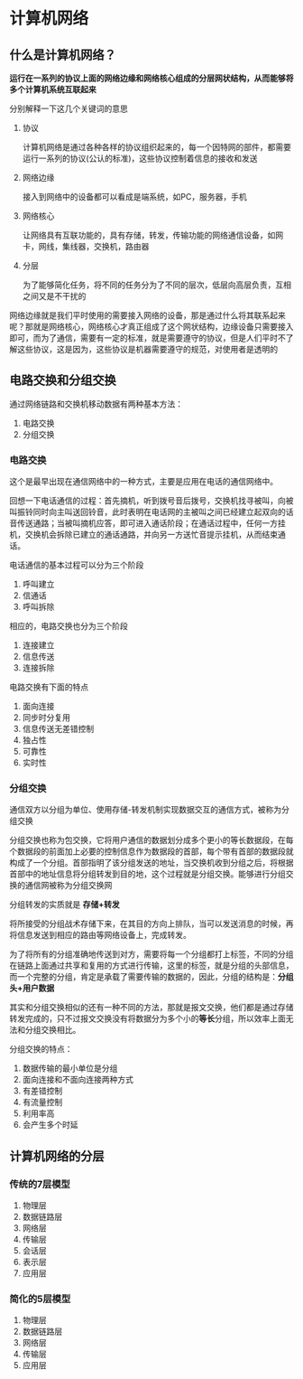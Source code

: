 # 计算机网络



## 什么是计算机网络？



**运行在一系列的协议上面的网络边缘和网络核心组成的分层网状结构，从而能够将多个计算机系统互联起来**



分别解释一下这几个关键词的意思

1. 协议

   计算机网络是通过各种各样的协议组织起来的，每一个因特网的部件，都需要运行一系列的协议(公认的标准)，这些协议控制着信息的接收和发送

2. 网络边缘

   接入到网络中的设备都可以看成是端系统，如PC，服务器，手机

3. 网络核心

   让网络具有互联功能的，具有存储，转发，传输功能的网络通信设备，如网卡，网线，集线器，交换机，路由器

4. 分层

   为了能够简化任务，将不同的任务分为了不同的层次，低层向高层负责，互相之间又是不干扰的





网络边缘就是我们平时使用的需要接入网络的设备，那是通过什么将其联系起来呢？那就是网络核心，网络核心才真正组成了这个网状结构，边缘设备只需要接入即可，而为了通信，需要有一定的标准，就是需要遵守的协议，但是人们平时不了解这些协议，这是因为，这些协议是机器需要遵守的规范，对使用者是透明的







## 电路交换和分组交换



通过网络链路和交换机移动数据有两种基本方法：

1. 电路交换
2. 分组交换



### 电路交换

这个是最早出现在通信网络中的一种方式，主要是应用在电话的通信网络中。

回想一下电话通信的过程：首先摘机，听到拨号音后拨号，交换机找寻被叫，向被叫振铃同时向主叫送回铃音，此时表明在电话网的主被叫之间已经建立起双向的话音传送通路；当被叫摘机应答，即可进入通话阶段；在通话过程中，任何一方挂机，交换机会拆除已建立的通话通路，并向另一方送忙音提示挂机，从而结束通话。

电话通信的基本过程可以分为三个阶段

1. 呼叫建立
2. 信通话
3. 呼叫拆除

相应的，电路交换也分为三个阶段

1. 连接建立
2. 信息传送
3. 连接拆除



电路交换有下面的特点

1. 面向连接
2. 同步时分复用
3. 信息传送无差错控制
4. 独占性
5. 可靠性
6. 实时性



### 分组交换

通信双方以分组为单位、使用存储-转发机制实现数据交互的通信方式，被称为分组交换

分组交换也称为包交换，它将用户通信的数据划分成多个更小的等长数据段，在每个数据段的前面加上必要的控制信息作为数据段的首部，每个带有首部的数据段就构成了一个分组。首部指明了该分组发送的地址，当交换机收到分组之后，将根据首部中的地址信息将分组转发到目的地，这个过程就是分组交换。能够进行分组交换的通信网被称为分组交换网



分组转发的实质就是 **存储+转发**

将所接受的分组战术存储下来，在其目的方向上排队，当可以发送消息的时候，再将信息发送到相应的路由等网络设备上，完成转发。



为了将所有的分组准确地传送到对方，需要将每一个分组都打上标签，不同的分组在链路上面通过共享和复用的方式进行传输，这里的标签，就是分组的头部信息，而一个完整的分组，肯定是承载了需要传输的数据的，因此，分组的结构是：**分组头+用户数据**



其实和分组交换相似的还有一种不同的方法，那就是报文交换，他们都是通过存储转发完成的，只不过报文交换没有将数据分为多个小的**等长**分组，所以效率上面无法和分组交换相比。





分组交换的特点：

1. 数据传输的最小单位是分组
2. 面向连接和不面向连接两种方式
3. 有差错控制
4. 有流量控制
5. 利用率高
6. 会产生多个时延







## 计算机网络的分层

### 传统的7层模型

1. 物理层
2. 数据链路层
3. 网络层
4. 传输层
5. 会话层
6. 表示层
7. 应用层



### 简化的5层模型

1. 物理层
2. 数据链路层
3. 网络层
4. 传输层
5. 应用层











